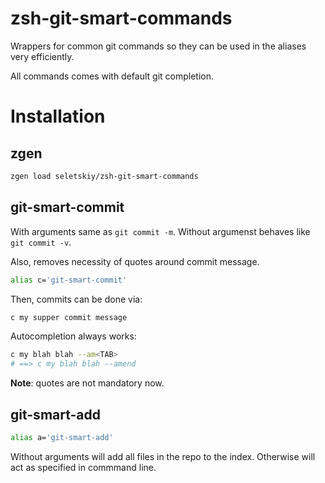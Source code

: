 # zsh-git-smart-commands

Wrappers for common git commands so they can be used in the aliases very
efficiently.

All commands comes with default git completion.

# Installation

## zgen

```zsh
zgen load seletskiy/zsh-git-smart-commands
```

## git-smart-commit

With arguments same as `git commit -m`. Without argumenst behaves like `git
commit -v`.

Also, removes necessity of quotes around commit message.

```zsh
alias c='git-smart-commit'
```

Then, commits can be done via:

```zsh
c my supper commit message
```

Autocompletion always works:

```zsh
c my blah blah --am<TAB>
# ==> c my blah blah --amend
```

**Note**: quotes are not mandatory now.

## git-smart-add

```zsh
alias a='git-smart-add'
```

Without arguments will add all files in the repo to the index. Otherwise will
act as specified in commmand line.
